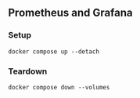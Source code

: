 ## Prometheus and Grafana

### Setup

```shell
docker compose up --detach
```

### Teardown

```shell
docker compose down --volumes
```
